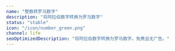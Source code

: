 ```yaml
---
name: "整数转罗马数字"
description: "将阿拉伯数字转换为罗马数字"
status: "stable"
icon: "/icon/number_green.png"
channel: life
seoOptimizedDescription: "将阿拉伯数字转换为罗马数字。免费且无广告。"
---
```

